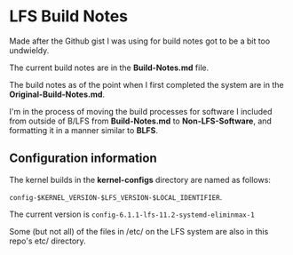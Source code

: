 # LFS Build Notes

Made after the Github gist I was using for build notes got to be a bit too undwieldy.

The current build notes are in the **Build-Notes.md** file.

The build notes as of the point when I first completed the system are in the **Original-Build-Notes.md**.

I'm in the process of moving the build processes for software I included from outside of B/LFS from **Build-Notes.md** to **Non-LFS-Software**, and formatting it in a manner similar to **BLFS**.

## Configuration information

The kernel builds in the **kernel-configs** directory are named as follows:

`config-$KERNEL_VERSION-$LFS_VERSION-$LOCAL_IDENTIFIER`.

The current version is `config-6.1.1-lfs-11.2-systemd-eliminmax-1`

Some (but not all) of the files in /etc/ on the LFS system are also in this repo's etc/ directory.
